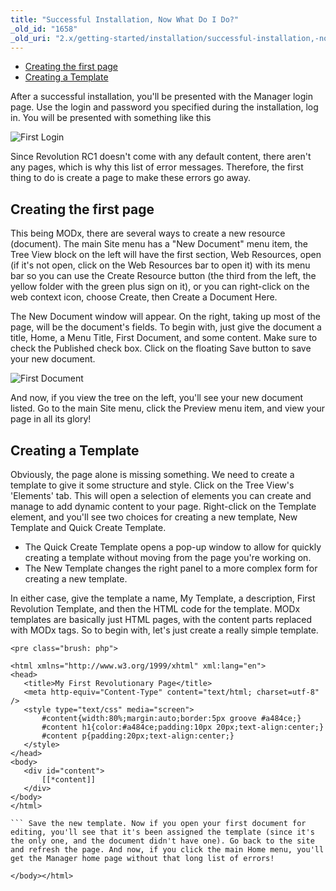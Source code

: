 ```yaml
---
title: "Successful Installation, Now What Do I Do?"
_old_id: "1658"
_old_uri: "2.x/getting-started/installation/successful-installation,-now-what-do-i-do"
---
```


- [Creating the first page](#SuccessfulInstallation%2CNowWhatDoIDo%3F-Creatingthefirstpage)
- [Creating a Template](#SuccessfulInstallation%2CNowWhatDoIDo%3F-CreatingaTemplate)

 After a successful installation, you'll be presented with the Manager login page. Use the login and password you specified during the installation, log in. You will be presented with something like this

 ![First Login](/download/attachments/e90b2eb5bf5b26cce4c628572aa0d92a/first_login.png)

 Since Revolution RC1 doesn't come with any default content, there aren't any pages, which is why this list of error messages. Therefore, the first thing to do is create a page to make these errors go away.

<a name="SuccessfulInstallation%2CNowWhatDoIDo%3F-Creatingthefirstpage"></a>Creating the first page
---------------------------------------------------------------------------------------------------

 This being MODx, there are several ways to create a new resource (document). The main Site menu has a "New Document" menu item, the Tree View block on the left will have the first section, Web Resources, open (if it's not open, click on the Web Resources bar to open it) with its menu bar so you can use the Create Resource button (the third from the left, the yellow folder with the green plus sign on it), or you can right-click on the web context icon, choose Create, then Create a Document Here.

 The New Document window will appear. On the right, taking up most of the page, will be the document's fields. To begin with, just give the document a title, Home, a Menu Title, First Document, and some content. Make sure to check the Published check box. Click on the floating Save button to save your new document.

 ![First Document](/download/attachments/e90b2eb5bf5b26cce4c628572aa0d92a/first_document.png)

 And now, if you view the tree on the left, you'll see your new document listed. Go to the main Site menu, click the Preview menu item, and view your page in all its glory!

<a name="SuccessfulInstallation%2CNowWhatDoIDo%3F-CreatingaTemplate"></a>Creating a Template
--------------------------------------------------------------------------------------------

 Obviously, the page alone is missing something. We need to create a template to give it some structure and style. Click on the Tree View's 'Elements' tab. This will open a selection of elements you can create and manage to add dynamic content to your page. Right-click on the Template element, and you'll see two choices for creating a new template, New Template and Quick Create Template.

- The Quick Create Template opens a pop-up window to allow for quickly creating a template without moving from the page you're working on.
- The New Template changes the right panel to a more complex form for creating a new template.

 In either case, give the template a name, My Template, a description, First Revolution Template, and then the HTML code for the template. MODx templates are basically just HTML pages, with the content parts replaced with MODx tags. So to begin with, let's just create a really simple template.

 ```
<pre class="brush: php">

<html xmlns="http://www.w3.org/1999/xhtml" xml:lang="en">
<head>
    <title>My First Revolutionary Page</title>
    <meta http-equiv="Content-Type" content="text/html; charset=utf-8" />
    <style type="text/css" media="screen">
        #content{width:80%;margin:auto;border:5px groove #a484ce;}
        #content h1{color:#a484ce;padding:10px 20px;text-align:center;}
        #content p{padding:20px;text-align:center;}
    </style>
</head>
<body>
    <div id="content">
        [[*content]]
    </div>
</body>
</html>

``` Save the new template. Now if you open your first document for editing, you'll see that it's been assigned the template (since it's the only one, and the document didn't have one). Go back to the site and refresh the page. And now, if you click the main Home menu, you'll get the Manager home page without that long list of errors!

</body></html>